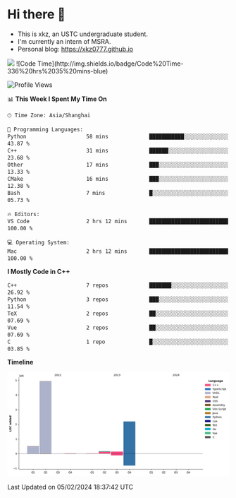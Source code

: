 # Hi there :wave:

- This is xkz, an USTC undergraduate student.
- I'm currently an intern of MSRA.
- Personal blog: <https://xkz0777.github.io>

<img src="http://github-profile-summary-cards.vercel.app/api/cards/stats?username=xkz0777">
<!--START_SECTION:waka-->
![Code Time](http://img.shields.io/badge/Code%20Time-336%20hrs%2035%20mins-blue)

![Profile Views](http://img.shields.io/badge/Profile%20Views-0-blue)

📊 **This Week I Spent My Time On** 

```text
🕑︎ Time Zone: Asia/Shanghai

💬 Programming Languages: 
Python                   58 mins             ███████████░░░░░░░░░░░░░░   43.87 % 
C++                      31 mins             ██████░░░░░░░░░░░░░░░░░░░   23.68 % 
Other                    17 mins             ███░░░░░░░░░░░░░░░░░░░░░░   13.33 % 
CMake                    16 mins             ███░░░░░░░░░░░░░░░░░░░░░░   12.38 % 
Bash                     7 mins              █░░░░░░░░░░░░░░░░░░░░░░░░   05.73 % 

🔥 Editors: 
VS Code                  2 hrs 12 mins       █████████████████████████   100.00 % 

💻 Operating System: 
Mac                      2 hrs 12 mins       █████████████████████████   100.00 % 
```

**I Mostly Code in C++** 

```text
C++                      7 repos             ███████░░░░░░░░░░░░░░░░░░   26.92 % 
Python                   3 repos             ███░░░░░░░░░░░░░░░░░░░░░░   11.54 % 
TeX                      2 repos             ██░░░░░░░░░░░░░░░░░░░░░░░   07.69 % 
Vue                      2 repos             ██░░░░░░░░░░░░░░░░░░░░░░░   07.69 % 
C                        1 repo              █░░░░░░░░░░░░░░░░░░░░░░░░   03.85 % 
```



**Timeline**

![Lines of Code chart](https://raw.githubusercontent.com/xkz0777/xkz0777/master/assets/bar_graph.png)


 Last Updated on 05/02/2024 18:37:42 UTC
<!--END_SECTION:waka-->
